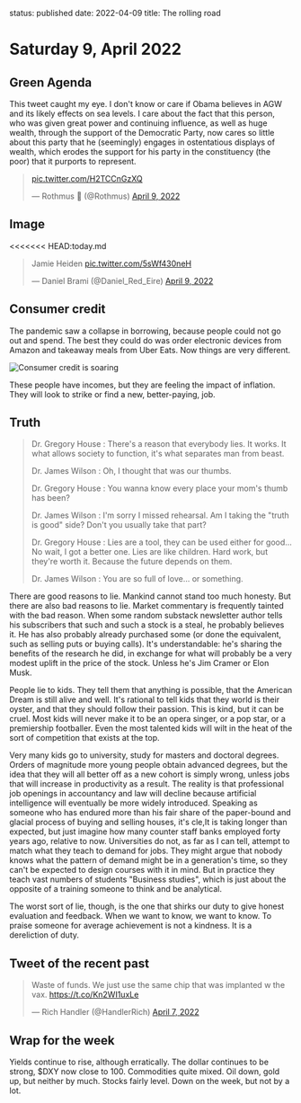 status: published
date: 2022-04-09
title: The rolling road

# Saturday  9, April 2022


## Green Agenda

This tweet caught my eye.
I don't know or care if Obama believes in AGW and its likely effects on sea levels.
I care about the fact that this person, who was given great power and continuing influence, as well as huge wealth, through the support of the Democratic Party, 
now cares so little about this party that he (seemingly) engages in ostentatious displays of wealth, which erodes the support for his party in the constituency (the poor) that it purports to represent.

<blockquote class="twitter-tweet"><p lang="und" dir="ltr"><a href="https://t.co/H2TCCnGzXQ">pic.twitter.com/H2TCCnGzXQ</a></p>&mdash; Rothmus 🏴 (@Rothmus) <a href="https://twitter.com/Rothmus/status/1512806978577391627?ref_src=twsrc%5Etfw">April 9, 2022</a></blockquote> <script async src="https://platform.twitter.com/widgets.js" charset="utf-8"></script> 

## Image

<<<<<<< HEAD:today.md
<blockquote class="twitter-tweet"><p lang="nl" dir="ltr">Jamie Heiden <a href="https://t.co/5sWf430neH">pic.twitter.com/5sWf430neH</a></p>&mdash; Daniel Brami (@Daniel_Red_Eire) <a href="https://twitter.com/Daniel_Red_Eire/status/1512797275503878144?ref_src=twsrc%5Etfw">April 9, 2022</a></blockquote> <script async src="https://platform.twitter.com/widgets.js" charset="utf-8"></script> 

## Consumer credit

The pandemic saw a collapse in borrowing, because people could not go out and spend. The best they could do was order electronic devices from Amazon and takeaway meals from Uber Eats. Now things are very different.

![Consumer credit is soaring](https://thedailyshot.com/wp-content/uploads/US-CC-Balances2204080437.png)These people have incomes, but they are feeling the impact of inflation.
They will look to strike or find a new, better-paying, job.
## Truth

> Dr. Gregory House : There's a reason that everybody lies. It works. It what allows society to function, it's what separates man from beast.
> 
> Dr. James Wilson : Oh, I thought that was our thumbs.
> 
> Dr. Gregory House : You wanna know every place your mom's thumb has been?
> 
> Dr. James Wilson : I'm sorry I missed rehearsal. Am I taking the "truth is good" side? Don't you usually take that part?
> 
> Dr. Gregory House : Lies are a tool, they can be used either for good... No wait, I got a better one. Lies are like children. Hard work, but they're worth it. Because the future depends on them.
> 
> Dr. James Wilson : You are so full of love... or something.> 

There are good reasons to lie. Mankind cannot stand too much honesty. But there are also bad reasons to lie. Market commentary is frequently tainted with the bad reason. 
When some random substack newsletter author tells his subscribers that such and such a stock is a steal, he probably believes it.
He has also probably already purchased some (or done the equivalent, such as selling puts or buying calls). 
It's understandable: he's sharing the benefits of the research he did, in exchange for what will probably be a very modest uplift in the price of the stock.
Unless he's Jim Cramer or Elon Musk.

People lie to kids. They tell them that anything is possible, that the American Dream is still alive and well. 
It's rational to tell kids that they world is their oyster, and that they should follow their passion. 
This is kind, but it can be cruel. Most kids will never make it to be an opera singer, or a pop star, or a premiership footballer.
Even the most talented kids will wilt in the heat of the sort of competition that exists at the top.

Very many kids go to university, study for masters and doctoral degrees. Orders of magnitude more young people obtain advanced degrees, but the idea
that they will all better off as a new cohort is simply wrong, unless jobs that will increase in productivity as a result. 
The reality is that professional job openings in accountancy and law will  decline because  artificial intelligence will eventually be more widely introduced. Speaking as someone who has endured more than his fair share of the paper-bound and glacial process of buying and selling houses, it's cle,It is taking longer than expected, but just imagine how many counter staff banks employed forty years ago, relative to now.
Universities do not, as far as I can tell, attempt to match what they teach to demand for jobs. They might argue that nobody knows what the pattern of demand might be in a generation's time, so they can't be expected to design courses with it in mind.
But in practice they teach vast numbers of students "Business studies", which is just about the opposite of a training someone to think and be analytical. 

The worst sort of lie, though, is the one that shirks our duty to give honest evaluation and feedback.
When we want to know, we want to know. 
To praise someone for average achievement is not a kindness. It is a dereliction of duty.

## Tweet of the recent past

<blockquote class="twitter-tweet"><p lang="en" dir="ltr">Waste of funds. We just use the same chip that was implanted w the vax. <a href="https://t.co/Kn2WI1uxLe">https://t.co/Kn2WI1uxLe</a></p>&mdash; Rich Handler (@HandlerRich) <a href="https://twitter.com/HandlerRich/status/1512202943675645952?ref_src=twsrc%5Etfw">April 7, 2022</a></blockquote> <script async src="https://platform.twitter.com/widgets.js" charset="utf-8"></script>

## Wrap for the week

Yields continue to rise, although erratically.
The dollar continues to be strong, $DXY now close to 100.
Commodities quite mixed. Oil down, gold up, but neither by much.
Stocks fairly level. Down on the week, but not by a lot.



